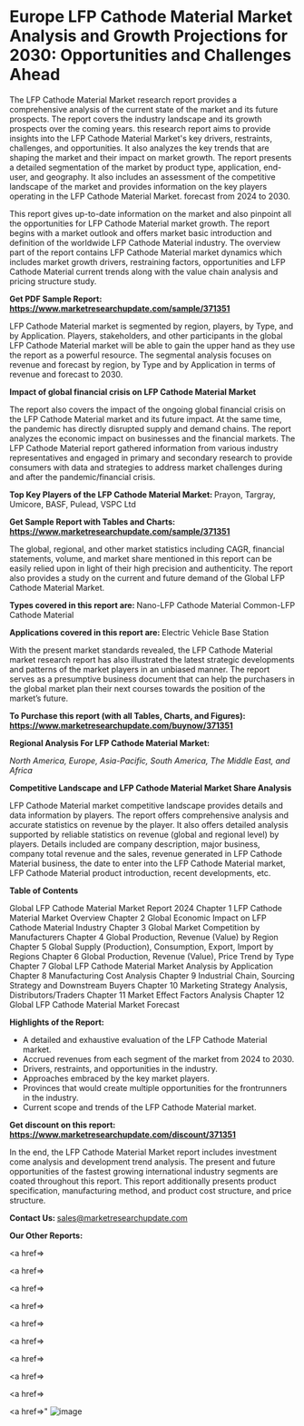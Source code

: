 # Europe LFP Cathode Material Market Analysis and Growth Projections for 2030: Opportunities and Challenges Ahead

The LFP Cathode Material Market research report provides a comprehensive analysis of the current state of the market and its future prospects. The report covers the industry landscape and its growth prospects over the coming years. this research report aims to provide insights into the LFP Cathode Material Market's key drivers, restraints, challenges, and opportunities. It also analyzes the key trends that are shaping the market and their impact on market growth. The report presents a detailed segmentation of the market by product type, application, end-user, and geography. It also includes an assessment of the competitive landscape of the market and provides information on the key players operating in the LFP Cathode Material Market. forecast from 2024 to 2030.

This report gives up-to-date information on the market and also pinpoint all the opportunities for LFP Cathode Material market growth. The report begins with a market outlook and offers market basic introduction and definition of the worldwide LFP Cathode Material industry. The overview part of the report contains LFP Cathode Material market dynamics which includes market growth drivers, restraining factors, opportunities and LFP Cathode Material current trends along with the value chain analysis and pricing structure study.

<strong><b>Get PDF Sample Report: <a href=https://www.marketresearchupdate.com/sample/371351>https://www.marketresearchupdate.com/sample/371351</a></b></strong>

LFP Cathode Material market is segmented by region, players, by Type, and by Application. Players, stakeholders, and other participants in the global LFP Cathode Material market will be able to gain the upper hand as they use the report as a powerful resource. The segmental analysis focuses on revenue and forecast by region, by Type and by Application in terms of revenue and forecast to 2030.

<strong><b>Impact of global financial crisis on LFP Cathode Material Market</b></strong>

The report also covers the impact of the ongoing global financial crisis on the LFP Cathode Material market and its future impact. At the same time, the pandemic has directly disrupted supply and demand chains. The report analyzes the economic impact on businesses and the financial markets. The LFP Cathode Material report gathered information from various industry representatives and engaged in primary and secondary research to provide consumers with data and strategies to address market challenges during and after the pandemic/financial crisis.

<strong><b>Top Key Players of the LFP Cathode Material Market:
</b></strong>Prayon, Targray, Umicore, BASF, Pulead, VSPC Ltd<strong><b>
</b></strong>

<strong><b>Get Sample Report with Tables and Charts: <a href=https://www.marketresearchupdate.com/sample/371351>https://www.marketresearchupdate.com/sample/371351</a></b></strong>

The global, regional, and other market statistics including CAGR, financial statements, volume, and market share mentioned in this report can be easily relied upon in light of their high precision and authenticity. The report also provides a study on the current and future demand of the Global LFP Cathode Material Market.

<strong><b>Types covered in this report are:
</b></strong>Nano-LFP Cathode Material
Common-LFP Cathode Material<strong><b>
</b></strong>

<strong><b>Applications covered in this report are:
</b></strong>Electric Vehicle
Base Station<strong><b>
</b></strong>

With the present market standards revealed, the LFP Cathode Material market research report has also illustrated the latest strategic developments and patterns of the market players in an unbiased manner. The report serves as a presumptive business document that can help the purchasers in the global market plan their next courses towards the position of the market’s future.

<strong><b>To Purchase this report (with all Tables, Charts, and Figures): <a href=https://www.marketresearchupdate.com/buynow/371351>https://www.marketresearchupdate.com/buynow/371351</a></b></strong>

<strong><b>Regional Analysis For LFP Cathode Material Market:</b></strong>

<em><i>North America, Europe, Asia-Pacific, South America, The Middle East, and Africa</i></em>

<strong><b>Competitive Landscape and LFP Cathode Material Market Share Analysis</b></strong>

LFP Cathode Material market competitive landscape provides details and data information by players. The report offers comprehensive analysis and accurate statistics on revenue by the player. It also offers detailed analysis supported by reliable statistics on revenue (global and regional level) by players. Details included are company description, major business, company total revenue and the sales, revenue generated in LFP Cathode Material business, the date to enter into the LFP Cathode Material market, LFP Cathode Material product introduction, recent developments, etc.

<strong><b>Table of Contents</b></strong>

Global LFP Cathode Material Market Report 2024
Chapter 1 LFP Cathode Material Market Overview
Chapter 2 Global Economic Impact on LFP Cathode Material Industry
Chapter 3 Global Market Competition by Manufacturers
Chapter 4 Global Production, Revenue (Value) by Region
Chapter 5 Global Supply (Production), Consumption, Export, Import by Regions
Chapter 6 Global Production, Revenue (Value), Price Trend by Type
Chapter 7 Global LFP Cathode Material Market Analysis by Application
Chapter 8 Manufacturing Cost Analysis
Chapter 9 Industrial Chain, Sourcing Strategy and Downstream Buyers
Chapter 10 Marketing Strategy Analysis, Distributors/Traders
Chapter 11 Market Effect Factors Analysis
Chapter 12 Global LFP Cathode Material Market Forecast

<strong><b>Highlights of the Report:</b></strong>

- A detailed and exhaustive evaluation of the LFP Cathode Material market.
- Accrued revenues from each segment of the market from 2024 to 2030.
- Drivers, restraints, and opportunities in the industry.
- Approaches embraced by the key market players.
- Provinces that would create multiple opportunities for the frontrunners in the industry.
- Current scope and trends of the LFP Cathode Material market.

<strong><b>Get discount on this report: <a href=https://www.marketresearchupdate.com/discount/371351>https://www.marketresearchupdate.com/discount/371351</a></b></strong>

In the end, the LFP Cathode Material Market report includes investment come analysis and development trend analysis. The present and future opportunities of the fastest growing international industry segments are coated throughout this report. This report additionally presents product specification, manufacturing method, and product cost structure, and price structure.

<strong><b>Contact Us:
</b></strong>sales@marketresearchupdate.com

<strong>Our Other Reports:</strong>

<a href=></a>

<a href=></a>

<a href=></a>

<a href=></a>

<a href=></a>

<a href=></a>

<a href=></a>

<a href=></a>

<a href=></a>

<a href=></a>"
![image](https://github.com/Gayatrikarjule/Market-Analysis-360/assets/97346546/8b2fc26b-d212-4809-9798-3a4c7be65dd9)
